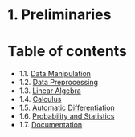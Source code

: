 ﻿# 1. Preliminaries
# Table of contents
- 1.1. [Data Manipulation](./DataManipulation.md)
- 1.2. [Data Preprocessing]()
- 1.3. [Linear Algebra]()
- 1.4. [Calculus]()
- 1.5. [Automatic Differentiation]()
- 1.6. [Probability and Statistics]()
- 1.7. [Documentation]()
